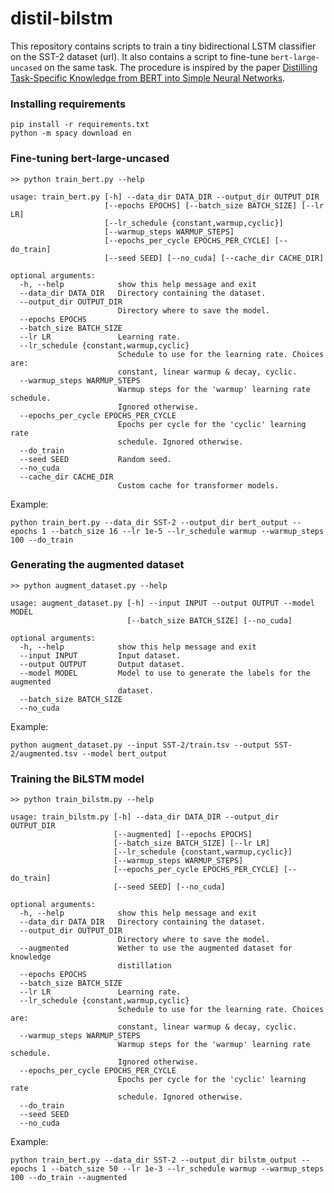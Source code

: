# distil-bilstm

This repository contains scripts to train a tiny bidirectional LSTM classifier on the SST-2 dataset (url).
It also contains a script to fine-tune `bert-large-uncased` on the same task.
The procedure is inspired by the paper [Distilling Task-Specific Knowledge from BERT into Simple Neural Networks](https://arxiv.org/abs/1903.12136).

### Installing requirements

```
pip install -r requirements.txt
python -m spacy download en
```

### Fine-tuning bert-large-uncased


```
>> python train_bert.py --help

usage: train_bert.py [-h] --data_dir DATA_DIR --output_dir OUTPUT_DIR
                     [--epochs EPOCHS] [--batch_size BATCH_SIZE] [--lr LR]
                     [--lr_schedule {constant,warmup,cyclic}]
                     [--warmup_steps WARMUP_STEPS]
                     [--epochs_per_cycle EPOCHS_PER_CYCLE] [--do_train]
                     [--seed SEED] [--no_cuda] [--cache_dir CACHE_DIR]

optional arguments:
  -h, --help            show this help message and exit
  --data_dir DATA_DIR   Directory containing the dataset.
  --output_dir OUTPUT_DIR
                        Directory where to save the model.
  --epochs EPOCHS
  --batch_size BATCH_SIZE
  --lr LR               Learning rate.
  --lr_schedule {constant,warmup,cyclic}
                        Schedule to use for the learning rate. Choices are:
                        constant, linear warmup & decay, cyclic.
  --warmup_steps WARMUP_STEPS
                        Warmup steps for the 'warmup' learning rate schedule.
                        Ignored otherwise.
  --epochs_per_cycle EPOCHS_PER_CYCLE
                        Epochs per cycle for the 'cyclic' learning rate
                        schedule. Ignored otherwise.
  --do_train
  --seed SEED           Random seed.
  --no_cuda
  --cache_dir CACHE_DIR
                        Custom cache for transformer models.
```

Example:

`python train_bert.py --data_dir SST-2 --output_dir bert_output --epochs 1 --batch_size 16 --lr 1e-5 --lr_schedule warmup --warmup_steps 100 --do_train`

### Generating the augmented dataset

```
>> python augment_dataset.py --help

usage: augment_dataset.py [-h] --input INPUT --output OUTPUT --model MODEL
                          [--batch_size BATCH_SIZE] [--no_cuda]

optional arguments:
  -h, --help            show this help message and exit
  --input INPUT         Input dataset.
  --output OUTPUT       Output dataset.
  --model MODEL         Model to use to generate the labels for the augmented
                        dataset.
  --batch_size BATCH_SIZE
  --no_cuda

```

Example:

`python augment_dataset.py --input SST-2/train.tsv --output SST-2/augmented.tsv --model bert_output`

### Training the BiLSTM model

```
>> python train_bilstm.py --help

usage: train_bilstm.py [-h] --data_dir DATA_DIR --output_dir OUTPUT_DIR
                       [--augmented] [--epochs EPOCHS]
                       [--batch_size BATCH_SIZE] [--lr LR]
                       [--lr_schedule {constant,warmup,cyclic}]
                       [--warmup_steps WARMUP_STEPS]
                       [--epochs_per_cycle EPOCHS_PER_CYCLE] [--do_train]
                       [--seed SEED] [--no_cuda]

optional arguments:
  -h, --help            show this help message and exit
  --data_dir DATA_DIR   Directory containing the dataset.
  --output_dir OUTPUT_DIR
                        Directory where to save the model.
  --augmented           Wether to use the augmented dataset for knowledge
                        distillation
  --epochs EPOCHS
  --batch_size BATCH_SIZE
  --lr LR               Learning rate.
  --lr_schedule {constant,warmup,cyclic}
                        Schedule to use for the learning rate. Choices are:
                        constant, linear warmup & decay, cyclic.
  --warmup_steps WARMUP_STEPS
                        Warmup steps for the 'warmup' learning rate schedule.
                        Ignored otherwise.
  --epochs_per_cycle EPOCHS_PER_CYCLE
                        Epochs per cycle for the 'cyclic' learning rate
                        schedule. Ignored otherwise.
  --do_train
  --seed SEED
  --no_cuda
```

Example:

`python train_bert.py --data_dir SST-2 --output_dir bilstm_output --epochs 1 --batch_size 50 --lr 1e-3 --lr_schedule warmup --warmup_steps 100 --do_train --augmented`
